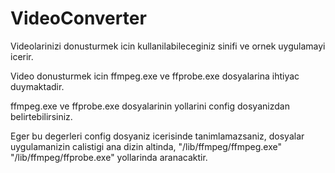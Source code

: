 # VideoConverter
Videolarinizi donusturmek icin kullanilabileceginiz sinifi ve ornek uygulamayi icerir.

Video donusturmek icin ffmpeg.exe ve ffprobe.exe dosyalarina ihtiyac duymaktadir.

ffmpeg.exe ve ffprobe.exe dosyalarinin yollarini config dosyanizdan belirtebilirsiniz.
<!--<configuration>
  <appSettings>
    <add key="ffmpeg_path" value="/lib/ffmpeg/ffmpeg.exe" />
    <add key="ffprobe_path" value="/lib/ffmpeg/ffprobe.exe" />
  </appSettings>
</configuration>-->

Eger bu degerleri config dosyaniz icerisinde tanimlamazsaniz, dosyalar uygulamanizin calistigi ana dizin altinda,
"/lib/ffmpeg/ffmpeg.exe"
"/lib/ffmpeg/ffprobe.exe" yollarinda aranacaktir.
